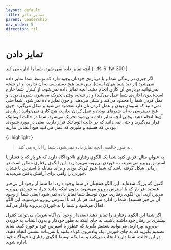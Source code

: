```yaml
---
layout: default
title: تمایز دادن
parent: Leadership
nav_order: 5
direction: rtl
---
```


# تمایز دادن

آنچه تمایز داده نمی شود، شما را اداره می کند
{: .fs-6 .fw-300 }

اگر چیزی در زندگی شما و یا دربارە‌ی خودتان وجود دارد که توسط شما تمایز داده نمی‌شود (از دید شما پنهان است)، پس شما هیچ دسترسی به آن ندارید، و در نتیجه نمی‌توانید دربارە‌ی آن کاری انجام دهید. آنچه تمایز داده نمی‌شود، از کنترل شما خارج است(بدون اجازه‌ی شما عمل می‌کند) و در نتیجه، وقتی تحریک می‌شود، شیوه‌ی بودن و عمل کردن شما را محدود می‌کند و شکل می‌دهد. و چون تمایز داده نمی‌شود، شما حتی نمی‌دانید که شیوه‌ی بودن و عمل کردن تان دارد محدود می‌شود و شکل می‌گیرد. چون هیچ دسترسی به آن شیوهای بودن و عمل کردن ندارید، هیچ کاری نمی‌توانید دربارە‌ی آن‌ها انجام دهید. وقتی آنچه تمایز داده نمی‌شود تحریک می‌شود، شما در حالت اتوماتیک قرار می‌گیرید و حتی نمی‌دانید که در حالت اتوماتیک قرار دارید، یعنی در مورد شیوه‌ی بودنی که هستید و طوری که عمل می‌کنید هیچ انتخابی ندارید.

{: .highlight }
> به طور خالصه، آنچه تمایز داده نمی‌شود، شما را اداره می کند.

به عنوان مثال: فرض کنید شما یک الگوی رفتاری ناخودآگاه دارید که هر بار که با فشار یا استرس روبرو می‌شوید، به خوردن بی‌رویه می‌پردازید. این الگوی رفتاری ممکن است در زمانی شکل گرفته باشد که شما هنوز کودک بودید و برای مقابله با استرس یا فشار، خوردن را راهی برای آرامش یافتن می‌دیدید.

اکنون که بزرگ شده‌اید، این الگو همچنان در شما وجود دارد، اما شما از وجود آن بی‌خبر هستید. هر بار که با استرس روبرو می‌شوید، بدون اینکه بدانید چرا، به خوردن بی‌رویه می‌پردازید. این الگوی رفتاری، چون توسط شما تمایز داده نمی‌شود (یعنی شما از وجود آن بی‌خبر هستید)، شما را اداره می‌کند. هر بار که با استرس روبرو می‌شوید، این الگو فعال می‌شود و شما را به خوردن بی‌رویه وادار می‌کند.

اگر شما این الگوی رفتاری را تمایز دهید (یعنی از وجود آن آگاه شوید)، می‌توانید کنترل بیشتری بر رفتار خود داشته باشید. به جای اینکه به طور خودکار و بدون انتخاب به خوردن بی‌رویه بپردازید، می‌توانید تصمیم بگیرید که چطور با استرس خود برخورد کنید. شاید تصمیم بگیرید که به جای خوردن، یک پیاده‌روی کوتاه بکنید یا تمرینات تنفسی انجام دهید. در این حالت، شما دارید انتخاب می‌کنید و نه اینکه توسط الگوی رفتاری ناخودآگاه خود اداره شوید.
